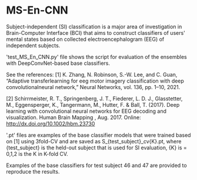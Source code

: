 # MS-En-CNN
Subject-independent (SI) classification is a major area of investigation in Brain-Computer Interface (BCI) 
that aims to construct classifiers of users' mental states based on collected electroencephalogram (EEG) of independent subjects. 



'test_MS_En_CNN.py' file shows the script for evaluation of the ensembles with DeepConvNet-based base classifiers.

See the references:
[1] K.  Zhang,  N.  Robinson,  S.-W.  Lee,  and  C.  Guan, 
 “Adaptive  transferlearning  for  eeg  motor  imagery  classification  with  deep  convolutionalneural network,”
 Neural Networks, vol. 136, pp. 1–10, 2021.
 
[2] Schirrmeister, R. T., Springenberg, J. T., Fiederer, L. D. J.,
   Glasstetter, M., Eggensperger, K., Tangermann, M., Hutter, F. & Ball, T. (2017).
   Deep learning with convolutional neural networks for EEG decoding and
   visualization.
   Human Brain Mapping , Aug. 2017. Online: http://dx.doi.org/10.1002/hbm.23730


'.pt' files are examples of the base classifier models that were trained based on [1] using 3fold-CV and are saved as S_{test_subject}_cv{K}.pt, where {test_subject} is the held-out subject that is used for SI evaluation, {K} is = 0,1,2 is the K in K-fold CV.

Examples of the base classifiers for test subject 46 and 47 are provided to reproduce the results. 
